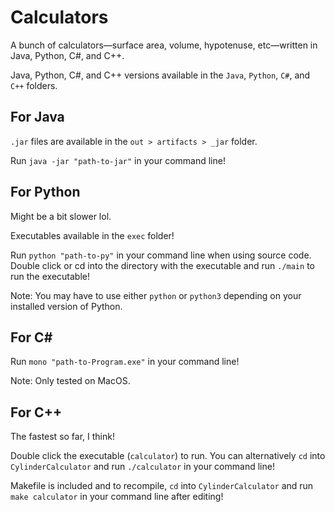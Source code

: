 # Calculators
A bunch of calculators—surface area, volume, hypotenuse, etc—written in Java, Python, C#, and C++. 

Java, Python, C#, and C++ versions available in the `Java`, `Python`, `C#`, and `C++` folders.

## For Java

`.jar` files are available in the `out > artifacts > _jar` folder.

Run `java -jar "path-to-jar"` in your command line!

## For Python

Might be a bit slower lol.

Executables available in the `exec` folder!

Run `python "path-to-py"` in your command line when using source code. Double click or cd into the directory with the executable and run `./main` to run the executable!

Note: You may have to use either `python` or `python3` depending on your installed version of Python.

## For C#

Run `mono "path-to-Program.exe"` in your command line!

Note: Only tested on MacOS.

## For C++

The fastest so far, I think!

Double click the executable (`calculator`) to run. You can alternatively `cd` into `CylinderCalculator` and run `./calculator` in your command line!

Makefile is included and to recompile, `cd` into `CylinderCalculator` and run `make calculator` in your command line after editing!
